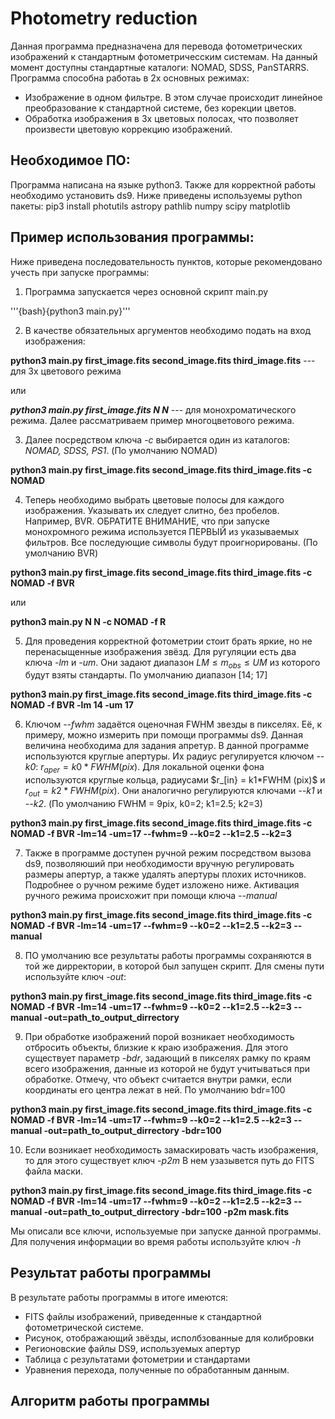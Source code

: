 # Photometry reduction

Данная программа предназначена для перевода фотометрических изображений к стандартным фотометричесским системам. На данный момент доступны стандартные каталоги: NOMAD, SDSS, PanSTARRS.
Программа способна работаь в 2х основных режимах:
- Изображение в одном фильтре. В этом случае происходит линейное преобразование к стандартной системе, без корекции цветов.
- Обработка изображения в 3х цветовых полосах, что позволяет произвести цветовую коррекцию изображений.

## Необходимое ПО:
Программа написана на языке python3. Также для корректной работы необходимо установить ds9.
Ниже приведены используемы python пакеты:
pip3 install photutils astropy pathlib numpy scipy matplotlib 

## Пример использования программы:

Ниже приведена последовательность пунктов, которые рекомендовано учесть при запуске программы:

1. Программа запускается через основной скрипт main.py

 '''{bash}{python3 main.py}'''

2. В качестве обязательных аргументов необходимо подать на вход изображения:

**python3 main.py first_image.fits second_image.fits third_image.fits** --- для 3х цветового режима 

или

***python3 main.py first_image.fits N N*** --- для монохроматического режима.
 Далее рассматриваем пример многоцветового режима.

3. Далее посредством ключа _-с_ выбирается один из каталогов: _NOMAD, SDSS, PS1_. (По умолчанию NOMAD)

**python3 main.py first_image.fits second_image.fits third_image.fits -c NOMAD**

4. Теперь необходимо выбрать цветовые полосы для каждого изображения. Указывать их следует слитно, без пробелов. Например, BVR. ОБРАТИТЕ ВНИМАНИЕ, что при запуске монохромного режима используется ПЕРВЫЙ из указываемых фильтров. Все последующие символы будут проигнорированы. (По умолчанию BVR)

**python3 main.py first_image.fits second_image.fits third_image.fits -c NOMAD -f BVR**

или 

**python3 main.py N N -c NOMAD -f R**

5. Для проведения корректной фотометрии стоит брать яркие, но не перенасыщенные изображения звёзд. Для ругуляции есть два ключа _-lm_ и _-um_. Они задают диапазон $LM \le m_{obs} \le UM$ из которого будут взяты стандарты. По умолчанию диапазон [14; 17]

**python3 main.py first_image.fits second_image.fits third_image.fits -c NOMAD -f BVR -lm 14 -um 17**

6. Ключом _--fwhm_ задаётся оценочная FWHM звезды в пикселях. Её, к примеру, можно измерить при помощи программы ds9. Данная величина необходима для задания апретур. В данной программе используются круглые апертуры. Их радиус регулируется ключом _--k0_: $r_{aper} = k0*FWHM (pix)$. Для локальной оценки фона используются круглые кольца, радиусами $r_[in} = k1*FWHM (pix)$ и $r_{out}=k2*FWHM (pix)$. Они аналогично регулируются ключами _--k1_ и _--k2_. (По умолчанию FWHM = 9pix, k0=2; k1=2.5; k2=3)

**python3 main.py first_image.fits second_image.fits third_image.fits -c NOMAD -f BVR -lm=14 -um=17 --fwhm=9 --k0=2 --k1=2.5 --k2=3**

7. Также в программе доступен ручной режим посредством вызова ds9, позволяюший при необходимости вручную регулировать размеры апертур, а также удалять апертуры плохих источников. Подробнее о ручном режиме будет изложено ниже. Активация ручного режима происхожит при помощи ключа _--manual_

**python3 main.py first_image.fits second_image.fits third_image.fits -c NOMAD -f BVR -lm=14 -um=17 --fwhm=9 --k0=2 --k1=2.5 --k2=3 --manual**

8. ПО умолчанию все результаты работы программы сохраняются в той же дирректории, в которой был запущен скрипт. Для смены пути используйте ключ _-out_: 

**python3 main.py first_image.fits second_image.fits third_image.fits -c NOMAD -f BVR -lm=14 -um=17 --fwhm=9 --k0=2 --k1=2.5 --k2=3 --manual -out=path_to_output_dirrectory**

9. При обработке изображений порой возникает необходимость отбросить объекты, близкие к краю изображения. Для этого существует параметр _-bdr_, задающий в пикселях рамку по краям всего изображения, данные из которой не будут учитываться при обработке. Отмечу, что объект считается внутри рамки, если координаты его центра лежат в ней. По умолчанию bdr=100 

**python3 main.py first_image.fits second_image.fits third_image.fits -c NOMAD -f BVR -lm=14 -um=17 --fwhm=9 --k0=2 --k1=2.5 --k2=3 --manual -out=path_to_output_dirrectory -bdr=100**

10. Если возникает необходимость замаскировать часть изображения, то для этого существует ключ _-p2m_ В нем узазывется путь до FITS  файла маски.

**python3 main.py first_image.fits second_image.fits third_image.fits -c NOMAD -f BVR -lm=14 -um=17 --fwhm=9 --k0=2 --k1=2.5 --k2=3 --manual -out=path_to_output_dirrectory -bdr=100 -p2m mask.fits**

Мы описали все ключи, используемые при запуске данной программы. Для получения информации во время работы используйте ключ _-h_

## Результат работы программы

В результате работы программы в итоге имеются:
- FITS файлы изображений, приведенные к стандартной фотометрической системе.
- Рисунок, отображающий звёзды, исполбзованные для колибровки
- Регионовские файлы DS9, используемых апертур
- Таблица с результатами фотометрии и стандартами
- Уравнения перехода, полученные по обработанным данным.

## Алгоритм работы программы

